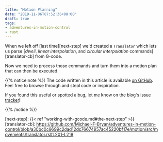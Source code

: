```yaml
---
title: "Motion Planning"
date: "2019-11-06T07:52:36+08:00"
draft: true
tags:
- adventures-in-motion-control
- rust
---
```


When we left off [last time][next-step] we'd created a `Translator` which
lets us parse [*dwell*, *linear interpolation*, and *circular interpolation*
commands][translator-cb] from G-code.

Now we need to process those commands and turn them into a motion plan that can
then be executed.

{{% notice note %}}
The code written in this article is available [on GitHub][repo]. Feel free to
browse through and steal code or inspiration. 

If you found this useful or spotted a bug, let me know on the blog's 
[issue tracker][issue]!

[repo]: https://github.com/Michael-F-Bryan/adventures-in-motion-control
[issue]: https://github.com/Michael-F-Bryan/adventures.michaelfbryan.com
[crate]: crates.io/crates/noise-gate
{{% /notice %}}


[next-step]: {{< ref "working-with-gcode.md#the-next-step" >}}
[translator-cb]: https://github.com/Michael-F-Bryan/adventures-in-motion-control/blob/a30bc0c6699c2dad12dc76674957ac45220bf17e/motion/src/movements/translator.rs#L201-L218